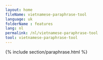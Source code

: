 ```yaml
---
layout: home
fileName: vietnamese-paraphrase-tool
language: uk
folderName : features
lang: nl
permalink: /nl/vietnamese-paraphrase-tool
tool: vietnamese-paraphrase-tool
---
```

{% include section/paraphrase.html %}